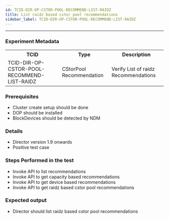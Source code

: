 ```yaml
---
id: TCID-DIR-OP-CSTOR-POOL-RECOMMEND-LIST-RAIDZ
title: List raidz based cstor pool recommendations
sidebar_label: TCID-DIR-OP-CSTOR-POOL-RECOMMEND-LIST-RAIDZ
---
```

------

### Experiment Metadata

<table>
  <tr>
    <th> TCID </th>
    <th> Type </th>
    <th> Description </th>
  </tr>
  <tr>
    <td> TCID-DIR-OP-CSTOR-POOL-RECOMMEND-LIST-RAIDZ </td>
    <td> CStorPool Recommendation </td>
    <td> Verify List of raidz Recommendations </td>
  </tr>
</table>

### Prerequisites
- Cluster create setup should be done
- DOP should be installed
- BlockDevices should be detected by NDM

### Details
- Director version 1.9 onwards
- Positive test case

### Steps Performed in the test

- Invoke API to list recommendations
- Invoke API to get capacity based recommendations
- Invoke API to get device based recommendations
- Invoke API to get raidz based cstor pool recommendations

### Expected output

- Director should list raidz based cstor pool recommendations
